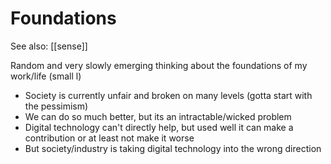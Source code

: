 <!--
 Copyright (C) 2023 David Jones
 
 This file is part of memex.
 
 memex is free software: you can redistribute it and/or modify
 it under the terms of the GNU General Public License as published by
 the Free Software Foundation, either version 3 of the License, or
 (at your option) any later version.
 
 memex is distributed in the hope that it will be useful,
 but WITHOUT ANY WARRANTY; without even the implied warranty of
 MERCHANTABILITY or FITNESS FOR A PARTICULAR PURPOSE.  See the
 GNU General Public License for more details.
 
 You should have received a copy of the GNU General Public License
 along with memex.  If not, see <http://www.gnu.org/licenses/>.
-->

# Foundations 

See also: [[sense]]

Random and very slowly emerging thinking about the foundations of my work/life (small l)

- Society is currently unfair and broken on many levels (gotta start with the pessimism)
- We can do so much better, but its an intractable/wicked problem
- Digital technology can't directly help, but used well it can make a contribution or at least not make it worse
- But society/industry is taking digital technology into the wrong direction

